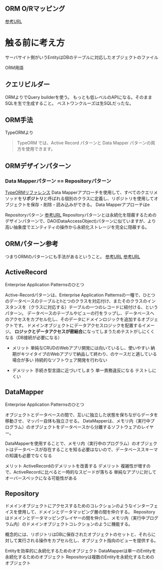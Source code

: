 ## ORM O/Rマッピング
[参考URL](https://e-words.jp/w/O-R%E3%83%9E%E3%83%83%E3%83%94%E3%83%B3%E3%82%B0.html)

# 触る前に考え方

サーバサイト側がいうEntityはDBのテーブルに対応したオブジェクトのファイル

ORM用語

## クエリビルダー

ORMよりでQuery builderを使う。
もっとも低レベルのAPIになる。そのままSQLを生で生成すること。
ベストワンクルーズは生SQLだったな。


## ORM手法

TypeORMより
>TypeORM では、Active Record パターンと Data Mapper パターンの両方を使用できます。

## ORMデザインパターン


### Data Mapperパターン == Repositoryパターン
[TypeORMリファレンス](https://orkhan.gitbook.io/typeorm/docs/active-record-data-mapper)
Data Mapperアプローチを使用して、すべてのクエリメソッドを**リポジトリ**と呼ばれる個別のクラスに定義し、リポジトリを使用してオブジェクトを保存・削除・読み込みができる。
Data Mapperアプローチはe

Repositoryパターン
[参考URL](https://qiita.com/mikesorae/items/ff8192fb9cf106262dbf)
Repositoryパターンとは永続化を隠蔽するためのデザインパターンで、DAO(DataAccessObject)パターンに似ていますが、より高い抽象度でエンティティの操作から永続化ストレージを完全に隠蔽する。


## ORMパターン参考
つまりORMのパターンにも手法があるということ。
[参考URL](https://zenn.dev/yum3/articles/t_orm_kinds_research)
[参考URL](https://www.kanzennirikaisita.com/posts/data-access-patterns)

## ActiveRecord
Enterprise Application Patternsのひとつ

Active-Recordパターンは、Enterprise Application Patternsの一種で、ひとつのデータベースのテーブルとhとつのクラスを対応付け、またそのクラスのインスタンスを（クラスに対応する）テーブルの一つのレコードに紐付ける、というパターン。
データベースのテーブルやビューの行をラップし、データベースへのアクセスをカプセル化し、そのデータにドメインロジックを追加するオブジェクトです。
ドメインオブジェクトにデータアクセスロジックを配置するイメージ。
**ロジックとデータアクセスが密結合**になってしまうためテストがしにくくなる（DB接続が必要になる）

- メリット
単純なCRUDのWebアプリ開発には向いているし、使いやすい
納期がキツイタイプのWebアプリで納品して終わり、のケースだと適している場合が多い
持続的なソフトウェア開発を行わない

- デメリット
手続き型言語に近づいてしまう
単一責務違反になる
テストしにくい

## DataMapper
Enterprise Application Patternsのひとつ

オブジェクトとデータベースの間で、互いに独立した状態を保ちながらデータを移動させ、マッパー自体も独立させる。
DataMapperは、メモリ内（実行中プログラム）のオブジェクトをデータベースから分離するソフトウェアのレイヤー。

DataMapperを使用することで、メモリ内（実行中のプログラム）のオブジェクトはデータベースが存在することを知る必要はないので、データベーススキーマの知識も必要でなくなる

メリット
ActiveRecordのデメリットを改善する
デメリット
複雑性が増すので、ActiveRecordに比べると一時的なスピードが落ちる
単純なアプリに対してオーバースペックになる可能性がある

## Repository

ドメインオブジェクトにアクセスするためのコレクションのようなインターフェイスを使用して、ドメインとデータマッピング層の間を仲介する。
Repositoryはドメインとデータマッピングレイヤーの間を仲介し、メモリ内（実行中プログラム内）のドメインオブジェクトコレクションのように機能する。

概念的には、リポジトリはDBに保存されたオブジェクトのセットと、それらに対して実行される操作をカプセル化し、オブジェクト指向のビューを提供する。


Entityを効率的に永続化するためのオブジェクト
DataMapperは単一のEntityを永続化するためのオブジェクト
Repositoryは複数のEntityを永続化するためのオブジェクト